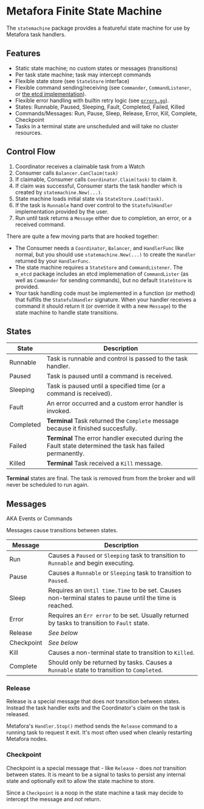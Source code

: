 # Metafora Finite State Machine

The `statemachine` package provides a featureful state machine for use by
Metafora task handlers.

## Features

* Static state machine; no custom states or messages (transitions)
* Per task state machine; task may intercept commands
* Flexible state store (see `StateStore` interface)
* Flexible command sending/receiving (see `Commander`, `CommandListener`, or
  [the etcd implementation](../m_etcd/commander.go)).
* Flexible error handling with builtin retry logic (see
  [`errors.go`](errors.go)).
* States: Runnable, Paused, Sleeping, Fault, Completed, Failed, Killed
* Commands/Messages: Run, Pause, Sleep, Release, Error, Kill, Complete, Checkpoint
* Tasks in a terminal state are unscheduled and will take no cluster resources.

## Control Flow

1. Coordinator receives a claimable task from a Watch
2. Consumer calls `Balancer.CanClaim(task)`
3. If claimable, Consumer calls `Coordinator.Claim(task)` to claim it.
4. If claim was successful, Consumer starts the task handler which is created
   by `statemachine.New(...)`.
5. State machine loads initial state via `StateStore.Load(task)`.
6. If the task is `Runnable` hand over control to the `StatefulHandler`
   implementation provided by the user.
7. Run until task returns a `Message` either due to completion, an error, or a
   received command.

There are quite a few moving parts that are hooked together:

* The Consumer needs a `Coordinator`, `Balancer`, and `HandlerFunc` like
  normal, but you should use `statemachine.New(...)` to create the `Handler`
  returned by your `HandlerFunc`.
* The state machine requires a `StateStore` and `CommandListener`. The `m_etcd`
  package includes an etcd implemenation of `CommandLister` (as well as
  `Commander` for sending commands), but no default `StateStore` is provided.
* Your task handling code must be implemented in a function (or method) that
  fulfills the `StatefulHandler` signature. When your handler receives a
  command it should return it (or override it with a new `Message`) to the
  state machine to handle state transitions.

## States

State | Description
------|------------
Runnable | Task is runnable and control is passed to the task handler.
Paused | Task is paused until a command is received.
Sleeping | Task is paused until a specified time (or a command is received).
Fault | An error occurred and a custom error handler is invoked.
Completed | **Terminal** Task returned the `Complete` message because it finished succesfully.
Failed | **Terminal** The error handler executed during the Fault state determined the task has failed permanently.
Killed | **Terminal** Task received a `Kill` message.

**Terminal** states are final. The task is removed from from the broker and will never be scheduled to run again.

## Messages

AKA Events or Commands

Messages cause transitions between states.

Message | Description
--------|------------
Run | Causes a `Paused` or `Sleeping` task to transition to `Runnable` and begin executing.
Pause | Causes a `Runnable` or `Sleeping` task to transition to `Paused`.
Sleep | Requires an `Until time.Time` to be set. Causes non-terminal states to pause until the time is reached.
Error | Requires an `Err error` to be set. Usually returned by tasks to transition to `Fault` state.
Release | *See below*
Checkpoint | *See below*
Kill  | Causes a non-terminal state to transition to `Killed`.
Complete | Should only be returned by tasks. Causes a `Runnable` state to transition to `Completed`.


### Release

Release is a special message that does *not* transition between states. Instead
the task handler exits and the Coordinator's claim on the task is released.

Metafora's `Handler.Stop()` method sends the `Release` command to a running
task to request it exit. It's most often used when cleanly restarting Metafora
nodes.

### Checkpoint

Checkpoint is a special message that - like `Release` - does *not* transition
between states. It is meant to be a signal to tasks to persist any internal
state and optionally exit to allow the state machine to store.

Since a `Checkpoint` is a noop in the state machine a task may decide to
intercept the message and *not* return.
